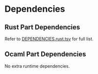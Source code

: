 # Dependencies

## Rust Part Dependencies

Refer to [DEPENDENCIES.rust.tsv](DEPENDENCIES.rust.tsv) for full list.

## Ocaml Part Dependencies

No extra runtime dependencies.
